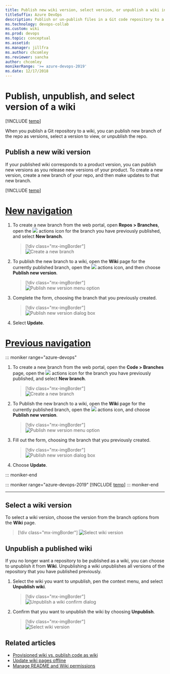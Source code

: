 ```yaml
---
title: Publish new wiki version, select version, or unpublish a wiki in Azure DevOps
titleSuffix: Azure DevOps  
description: Publish or un-publish files in a Git code repository to a wiki in Azure DevOps 
ms.technology: devops-collab
ms.custom: wiki
ms.prod: devops
ms.topic: conceptual
ms.assetid:
ms.manager: jillfra
ms.author: chcomley
ms.reviewer: sancha
author: chcomley
monikerRange: '>= azure-devops-2019'
ms.date: 12/17/2018  
---
```


# Publish, unpublish, and select version of a wiki

[!INCLUDE [temp](../../_shared/version-azure-devops.md)]

When you publish a Git repository to a wiki, you can publish new branch of the repo as versions, select a version to view, or unpublish the repo.

## Publish a new wiki version

If your published wiki corresponds to a product version, you can publish new versions as you release new versions of your product. To create a new version, create a new branch of your repo, and then make updates to that new branch.

[!INCLUDE [temp](../../_shared/new-navigation-azdevops.md)]  

# [New navigation](#tab/new-nav)

1. To create a new branch from the web portal, open **Repos > Branches**, open the ![ ](../../_img/icons/actions-icon.png) actions icon for the branch you have previously published, and select **New branch**.

	> [!div class="mx-imgBorder"]  
	> ![Create a new branch](_img/wiki/publish-wiki-create-branch-vert.png)

0. To publish the new branch to a wiki, open the **Wiki** page for the currently published branch, open the ![ ](../../_img/icons/actions-icon.png) actions icon, and then choose **Publish new version**.

	> [!div class="mx-imgBorder"]  
	> ![Publish new version menu option](_img/wiki/publish-new-version-option.png)

0. Complete the form, choosing the branch that you previously created.  

	> [!div class="mx-imgBorder"]  
	> ![Publish new version dialog box](_img/wiki/publish-new-version.png)

0. Select **Update**.


# [Previous navigation](#tab/previous-nav)

::: moniker range="azure-devops"  

1. To create a new branch from the web portal, open the **Code > Branches** page, open the ![ ](../../_img/icons/actions-icon.png) actions icon for the branch you have previously published, and select **New branch**.

	> [!div class="mx-imgBorder"]  
	> ![Create a new branch](_img/wiki/publish-wiki-create-branch.png)

2. To Publish the new branch to a wiki, open the **Wiki** page for the currently published branch, open the ![ ](../../_img/icons/actions-icon.png) actions icon, and choose **Publish new version**.

	> [!div class="mx-imgBorder"]  
	> ![Publish new version menu option](_img/wiki/publish-new-version-option.png)

3. Fill out the form, choosing the branch that you previously created.  

	> [!div class="mx-imgBorder"]  
	> ![Publish new version dialog box](_img/wiki/publish-new-version.png)

4. Choose **Update**.

::: moniker-end

::: moniker range="azure-devops-2019"
[!INCLUDE [temp](../../_shared/previous-navigation-not-supported-azd.md)]
::: moniker-end

---

## Select a wiki version

To select a wiki version, choose the version from the branch options from the **Wiki** page.

> [!div class="mx-imgBorder"]
> ![Select wiki version](_img/wiki/publish-wiki-select-version.png)

## Unpublish a published wiki

If you no longer want a repository to be published as a wiki, you can choose to unpublish it from **Wiki**. Unpublishing a wiki unpublishes all versions of the repository that you have published previously.

1. Select the wiki you want to unpublish, pen the context menu, and select **Unpublish wiki**.

	> [!div class="mx-imgBorder"]  
	> ![Unpublish a wiki confirm dialog](_img/wiki/unpublish-wiki-code-option.png)

2. Confirm that you want to unpublish the wiki by choosing **Unpublish**.  

	> [!div class="mx-imgBorder"]  
	> ![Select wiki version](_img/wiki/unpublish-wiki.png)

## Related articles

- [Provisioned wiki vs. publish code as wiki](provisioned-vs-published-wiki.md)
- [Update wiki pages offline](wiki-update-offline.md)
- [Manage README and Wiki permissions](manage-readme-wiki-permissions.md)
